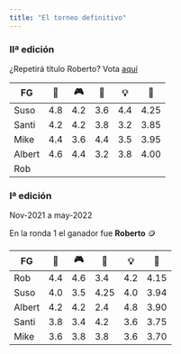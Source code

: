 ```yaml
---
title: "El torneo definitivo"
---
```

### IIª edición 

¿Repetirá título Roberto? Vota [aquí](https://forms.gle/1q2RYpUoedmAo3Ly6)

|FG|🍲|🎮|💸|💡|👑
|---|---|---|---|---|---|
|Suso|4.8|4.2|3.6|4.4|4.25|
|Santi|4.2|4.2|3.8|3.2|3.85|
|Mike|4.4|3.6|4.4|3.5|3.95|
|Albert|4.6|4.4|3.2|3.8|4.00|
|Rob	||||||


### Iª edición 

Nov-2021 a may-2022

En la ronda 1 el ganador fue **Roberto** 🪙

|FG|🍲|🎮|💸|💡|👑|
|---|---|---|---|---|---|
|Rob|4.4|4.6|3.4|4.2|4.15|
|Suso|4.0|3.5|4.25|4.0|3.94|
|Albert|4.2|4.2|2.4|4.8|3.90|
|Santi|3.8|3.4|4.2|3.6|3.75|
|Mike|3.6|3.8|3.8|3.6|3.70|
